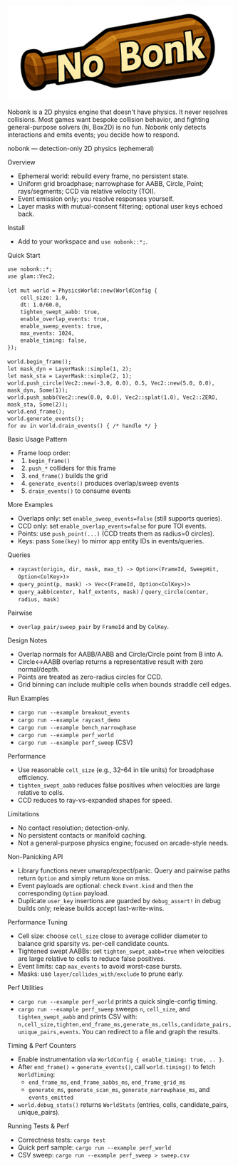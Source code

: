 <p align="center">
  <img src="assets/no_bonk_logo.png" alt="nobonk logo" width="800" />
</p>

Nobonk is a 2D physics engine that doesn't have physics. It never resolves collisions. Most games want bespoke collision behavior, and fighting general-purpose solvers (hi, Box2D) is no fun. Nobonk only detects interactions and emits events; you decide how to respond.

nobonk — detection-only 2D physics (ephemeral)

Overview
- Ephemeral world: rebuild every frame, no persistent state.
- Uniform grid broadphase; narrowphase for AABB, Circle, Point; rays/segments; CCD via relative velocity (TOI).
- Event emission only; you resolve responses yourself.
- Layer masks with mutual-consent filtering; optional user keys echoed back.

Install
- Add to your workspace and `use nobonk::*;`.

Quick Start
```
use nobonk::*;
use glam::Vec2;

let mut world = PhysicsWorld::new(WorldConfig {
    cell_size: 1.0,
    dt: 1.0/60.0,
    tighten_swept_aabb: true,
    enable_overlap_events: true,
    enable_sweep_events: true,
    max_events: 1024,
    enable_timing: false,
});

world.begin_frame();
let mask_dyn = LayerMask::simple(1, 2);
let mask_sta = LayerMask::simple(2, 1);
world.push_circle(Vec2::new(-3.0, 0.0), 0.5, Vec2::new(5.0, 0.0), mask_dyn, Some(1));
world.push_aabb(Vec2::new(0.0, 0.0), Vec2::splat(1.0), Vec2::ZERO, mask_sta, Some(2));
world.end_frame();
world.generate_events();
for ev in world.drain_events() { /* handle */ }
```

Basic Usage Pattern
- Frame loop order:
- 1) `begin_frame()`
- 2) `push_*` colliders for this frame
- 3) `end_frame()` builds the grid
- 4) `generate_events()` produces overlap/sweep events
- 5) `drain_events()` to consume events

More Examples
- Overlaps only: set `enable_sweep_events=false` (still supports queries).
- CCD only: set `enable_overlap_events=false` for pure TOI events.
- Points: use `push_point(...)` (CCD treats them as radius=0 circles).
- Keys: pass `Some(key)` to mirror app entity IDs in events/queries.

Queries
- `raycast(origin, dir, mask, max_t) -> Option<(FrameId, SweepHit, Option<ColKey>)>`
- `query_point(p, mask) -> Vec<(FrameId, Option<ColKey>)>`
- `query_aabb(center, half_extents, mask)` / `query_circle(center, radius, mask)`

Pairwise
- `overlap_pair/sweep_pair` by `FrameId` and by `ColKey`.

Design Notes
- Overlap normals for AABB/AABB and Circle/Circle point from B into A.
- Circle↔AABB overlap returns a representative result with zero normal/depth.
- Points are treated as zero-radius circles for CCD.
- Grid binning can include multiple cells when bounds straddle cell edges.

Run Examples
- `cargo run --example breakout_events`
- `cargo run --example raycast_demo`
- `cargo run --example bench_narrowphase`
- `cargo run --example perf_world`
- `cargo run --example perf_sweep` (CSV)

Performance
- Use reasonable `cell_size` (e.g., 32–64 in tile units) for broadphase efficiency.
- `tighten_swept_aabb` reduces false positives when velocities are large relative to cells.
- CCD reduces to ray-vs-expanded shapes for speed.

Limitations
- No contact resolution; detection-only.
- No persistent contacts or manifold caching.
- Not a general-purpose physics engine; focused on arcade-style needs.

Non-Panicking API
- Library functions never unwrap/expect/panic. Query and pairwise paths return `Option` and simply return `None` on miss.
- Event payloads are optional: check `Event.kind` and then the corresponding `Option` payload.
- Duplicate `user_key` insertions are guarded by `debug_assert!` in debug builds only; release builds accept last-write-wins.

Performance Tuning
- Cell size: choose `cell_size` close to average collider diameter to balance grid sparsity vs. per-cell candidate counts.
- Tightened swept AABBs: set `tighten_swept_aabb=true` when velocities are large relative to cells to reduce false positives.
- Event limits: cap `max_events` to avoid worst-case bursts.
- Masks: use `layer/collides_with/exclude` to prune early.

Perf Utilities
- `cargo run --example perf_world` prints a quick single-config timing.
- `cargo run --example perf_sweep` sweeps `n`, `cell_size`, and `tighten_swept_aabb` and prints CSV with:
  `n,cell_size,tighten,end_frame_ms,generate_ms,cells,candidate_pairs,unique_pairs,events`.
  You can redirect to a file and graph the results.

Timing & Perf Counters
- Enable instrumentation via `WorldConfig { enable_timing: true, .. }`.
- After `end_frame()` + `generate_events()`, call `world.timing()` to fetch `WorldTiming`:
  - `end_frame_ms`, `end_frame_aabbs_ms`, `end_frame_grid_ms`
  - `generate_ms`, `generate_scan_ms`, `generate_narrowphase_ms`, and `events_emitted`
- `world.debug_stats()` returns `WorldStats` (entries, cells, candidate_pairs, unique_pairs).

Running Tests & Perf
- Correctness tests: `cargo test`
- Quick perf sample: `cargo run --example perf_world`
- CSV sweep: `cargo run --example perf_sweep > sweep.csv`
